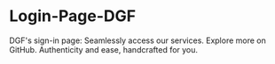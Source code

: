 # Login-Page-DGF
DGF's sign-in page: Seamlessly access our services. Explore more on GitHub. Authenticity and ease, handcrafted for you.

